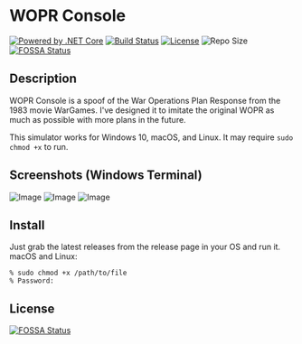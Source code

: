 # WOPR Console
[![Powered by .NET Core](https://img.shields.io/badge/Powered%20by-.NET%205.0-512BD4?style=flat-square&logo=visual-studio)](dotnet.microsoft.com)
[![Build Status](https://img.shields.io/appveyor/build/Gravy59/WOPR-Console?style=flat-square&logo=appveyor)](https://ci.appveyor.com/project/Gravy59/wopr-console)
[![License](https://img.shields.io/github/license/gravy59/wopr-console.svg?label=License&style=flat-square)](https://github.com/Gravy59/WOPR-Console/blob/master/LICENSE)
![Repo Size](https://img.shields.io/github/repo-size/Gravy59/WOPR-Console?style=flat-square)
[![FOSSA Status](https://app.fossa.com/api/projects/git%2Bgithub.com%2FGravy59%2FWOPR-Console.svg?type=shield)](https://app.fossa.com/projects/git%2Bgithub.com%2FGravy59%2FWOPR-Console?ref=badge_shield)

## Description
WOPR Console is a spoof of the War Operations Plan Response from the 1983 movie WarGames. I've designed it to imitate the original WOPR as much as possible with more plans in the future.

This simulator works for Windows 10, macOS, and Linux. It may require ```sudo chmod +x``` to run.

## Screenshots (Windows Terminal)
![Image](<https://i.imgur.com/VFnNOBP.png>)
![Image](<https://i.imgur.com/n8UIIwM.png>)
![Image](<https://i.imgur.com/NGfHyIu.png>)

## Install
Just grab the latest releases from the release page in your OS and run it. 
macOS and Linux:

    % sudo chmod +x /path/to/file
    % Password:


## License
[![FOSSA Status](https://app.fossa.com/api/projects/git%2Bgithub.com%2FGravy59%2FWOPR-Console.svg?type=large)](https://app.fossa.com/projects/git%2Bgithub.com%2FGravy59%2FWOPR-Console?ref=badge_large)